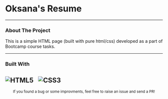 # Oksana's Resume 

---
### About The Project


This is a simple HTML page (built with pure html/css) developed as a part of Bootcamp course tasks.

---
### Built With

![HTML5](https://img.shields.io/badge/-HTML5-E34F26?style=flat-square&logo=html5&logoColor=white) &nbsp;
![CSS3](https://img.shields.io/badge/-CSS3-1572B6?style=flat-square&logo=css3) &nbsp;
---

<div align="center">
    <sub>If you found a bug or some improvments, feel free to raise an issue and send a PR!</sub>
</div>